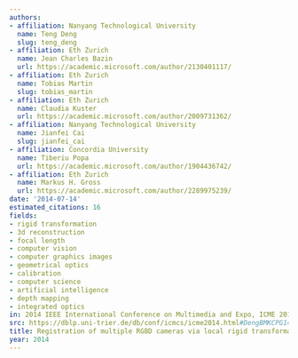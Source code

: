 ```yaml
---
authors:
- affiliation: Nanyang Technological University
  name: Teng Deng
  slug: teng_deng
- affiliation: Eth Zurich
  name: Jean Charles Bazin
  url: https://academic.microsoft.com/author/2130401117/
- affiliation: Eth Zurich
  name: Tobias Martin
  slug: tobias_martin
- affiliation: Eth Zurich
  name: Claudia Kuster
  url: https://academic.microsoft.com/author/2009731362/
- affiliation: Nanyang Technological University
  name: Jianfei Cai
  slug: jianfei_cai
- affiliation: Concordia University
  name: Tiberiu Popa
  url: https://academic.microsoft.com/author/1904436742/
- affiliation: Eth Zurich
  name: Markus H. Gross
  url: https://academic.microsoft.com/author/2289975239/
date: '2014-07-14'
estimated_citations: 16
fields:
- rigid transformation
- 3d reconstruction
- focal length
- computer vision
- computer graphics images
- geometrical optics
- calibration
- computer science
- artificial intelligence
- depth mapping
- integrated optics
in: 2014 IEEE International Conference on Multimedia and Expo, ICME 2014
src: https://dblp.uni-trier.de/db/conf/icmcs/icme2014.html#DengBMKCPG14
title: Registration of multiple RGBD cameras via local rigid transformations
year: 2014
---
```

